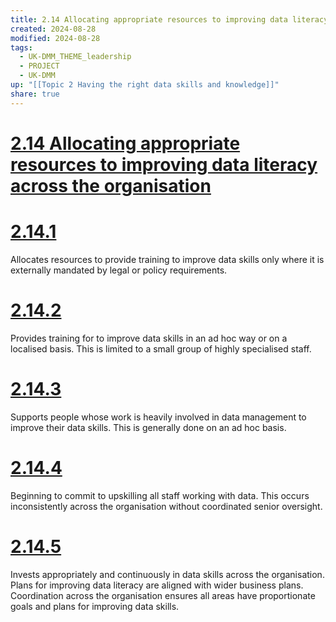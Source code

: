 ```yaml
---
title: 2.14 Allocating appropriate resources to improving data literacy across the organisation
created: 2024-08-28
modified: 2024-08-28
tags:
  - UK-DMM_THEME_leadership
  - PROJECT
  - UK-DMM
up: "[[Topic 2 Having the right data skills and knowledge]]"
share: true
---
```

# [2.14 Allocating appropriate resources to improving data literacy across the organisation](2.14%20Allocating%20appropriate%20resources%20to%20improving%20data%20literacy%20across%20the%20organisation.md)
# [2.14.1](2.14.1.md)

Allocates resources to provide training to improve data skills only where it is externally mandated by legal or policy requirements.

# [2.14.2](2.14.2.md)

Provides training for to improve data skills in an ad hoc way or on a localised basis. This is limited to a small group of highly specialised staff.

# [2.14.3](2.14.3.md)

Supports people whose work is heavily involved in data management to improve their data skills. This is generally done on an ad hoc basis.

# [2.14.4](2.14.4.md)

Beginning to commit to upskilling all staff working with data. This occurs inconsistently across the organisation without coordinated senior oversight.

# [2.14.5](2.14.5.md)

Invests appropriately and continuously in data skills across the organisation. Plans for improving data literacy are aligned with wider business plans. Coordination across the organisation ensures all areas have proportionate goals and plans for improving data skills.

